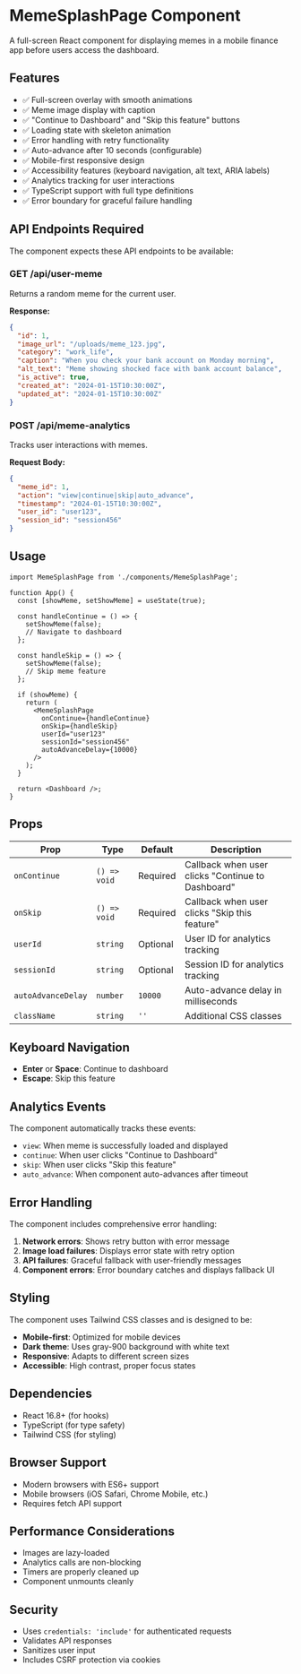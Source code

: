 # MemeSplashPage Component

A full-screen React component for displaying memes in a mobile finance app before users access the dashboard.

## Features

- ✅ Full-screen overlay with smooth animations
- ✅ Meme image display with caption
- ✅ "Continue to Dashboard" and "Skip this feature" buttons
- ✅ Loading state with skeleton animation
- ✅ Error handling with retry functionality
- ✅ Auto-advance after 10 seconds (configurable)
- ✅ Mobile-first responsive design
- ✅ Accessibility features (keyboard navigation, alt text, ARIA labels)
- ✅ Analytics tracking for user interactions
- ✅ TypeScript support with full type definitions
- ✅ Error boundary for graceful failure handling

## API Endpoints Required

The component expects these API endpoints to be available:

### GET /api/user-meme
Returns a random meme for the current user.

**Response:**
```json
{
  "id": 1,
  "image_url": "/uploads/meme_123.jpg",
  "category": "work_life",
  "caption": "When you check your bank account on Monday morning",
  "alt_text": "Meme showing shocked face with bank account balance",
  "is_active": true,
  "created_at": "2024-01-15T10:30:00Z",
  "updated_at": "2024-01-15T10:30:00Z"
}
```

### POST /api/meme-analytics
Tracks user interactions with memes.

**Request Body:**
```json
{
  "meme_id": 1,
  "action": "view|continue|skip|auto_advance",
  "timestamp": "2024-01-15T10:30:00Z",
  "user_id": "user123",
  "session_id": "session456"
}
```

## Usage

```tsx
import MemeSplashPage from './components/MemeSplashPage';

function App() {
  const [showMeme, setShowMeme] = useState(true);

  const handleContinue = () => {
    setShowMeme(false);
    // Navigate to dashboard
  };

  const handleSkip = () => {
    setShowMeme(false);
    // Skip meme feature
  };

  if (showMeme) {
    return (
      <MemeSplashPage
        onContinue={handleContinue}
        onSkip={handleSkip}
        userId="user123"
        sessionId="session456"
        autoAdvanceDelay={10000}
      />
    );
  }

  return <Dashboard />;
}
```

## Props

| Prop | Type | Default | Description |
|------|------|---------|-------------|
| `onContinue` | `() => void` | Required | Callback when user clicks "Continue to Dashboard" |
| `onSkip` | `() => void` | Required | Callback when user clicks "Skip this feature" |
| `userId` | `string` | Optional | User ID for analytics tracking |
| `sessionId` | `string` | Optional | Session ID for analytics tracking |
| `autoAdvanceDelay` | `number` | `10000` | Auto-advance delay in milliseconds |
| `className` | `string` | `''` | Additional CSS classes |

## Keyboard Navigation

- **Enter** or **Space**: Continue to dashboard
- **Escape**: Skip this feature

## Analytics Events

The component automatically tracks these events:

- `view`: When meme is successfully loaded and displayed
- `continue`: When user clicks "Continue to Dashboard"
- `skip`: When user clicks "Skip this feature"
- `auto_advance`: When component auto-advances after timeout

## Error Handling

The component includes comprehensive error handling:

1. **Network errors**: Shows retry button with error message
2. **Image load failures**: Displays error state with retry option
3. **API failures**: Graceful fallback with user-friendly messages
4. **Component errors**: Error boundary catches and displays fallback UI

## Styling

The component uses Tailwind CSS classes and is designed to be:

- **Mobile-first**: Optimized for mobile devices
- **Dark theme**: Uses gray-900 background with white text
- **Responsive**: Adapts to different screen sizes
- **Accessible**: High contrast, proper focus states

## Dependencies

- React 16.8+ (for hooks)
- TypeScript (for type safety)
- Tailwind CSS (for styling)

## Browser Support

- Modern browsers with ES6+ support
- Mobile browsers (iOS Safari, Chrome Mobile, etc.)
- Requires fetch API support

## Performance Considerations

- Images are lazy-loaded
- Analytics calls are non-blocking
- Timers are properly cleaned up
- Component unmounts cleanly

## Security

- Uses `credentials: 'include'` for authenticated requests
- Validates API responses
- Sanitizes user input
- Includes CSRF protection via cookies
